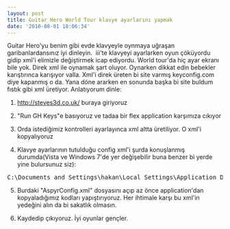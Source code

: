 ```yaml
---
layout: post
title: Guitar Hero World Tour klavye ayarlarını yapmak
date: '2010-08-01 18:06:34'
---
```


Guitar Hero'yu benim gibi evde klavyeyle oynmaya uğraşan garibanlardansınız iyi dinleyin.  iii'te klavyeyi ayarlarken oyun çöküyordu gidip xml'i elimizle değiştirmek icap ediyordu. World tour'da hiç ayar ekranı bile yok. Direk xml ile oynamak şart oluyor. Oynarken dikkat edin bebekler karıştırınca karışıyor valla. Xml'i direk üreten bi site varmış keyconfig.com diye kapanmış o da. Yana döne ararken en sonunda başka bi site buldum fıstık gibi xml üretiyor. Anlatıyorum dinle:

1) <a href="http://steves3d.co.uk/" target="_blank">http://steves3d.co.uk/</a> buraya giriyoruz

2) "Run GH Keys"e basıyoruz ve tadaa bir flex application karşımıza cıkıyor

3) Orda istediğimiz kontrolleri ayarlayınca xml altta üretiliyor. O xml'i kopyalıyoruz

4) Klavye ayarlarının tutulduğu config xml'i şurda konuşlanmış durumda(Vista ve Windows 7'de yer değişebilir buna benzer bi yerde yine bulursunuz siz):
<pre>C:\Documents and Settings\hakan\Local Settings\Application Data\Aspyr\Guitar Hero World Tour</pre>
5) Burdaki "AspyrConfig.xml" dosyasını açıp az önce application'dan kopyaladığımız kodları yapıştırıyoruz. Her ihtimale karşı bu xml'in yedeğini alın da bi sakatlık olmasın.

6) Kaydedip çıkıyoruz. İyi oyunlar gençler.
